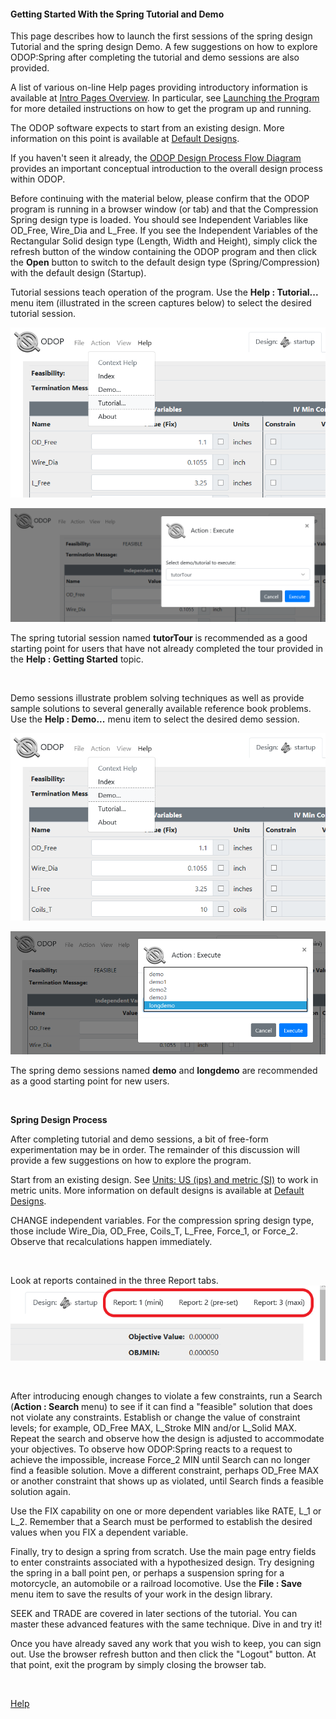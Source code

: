 #### Getting Started With the Spring Tutorial and Demo

This page describes how to launch the first sessions of the spring design 
Tutorial and the spring design Demo.
A few suggestions on how to explore ODOP:Spring after completing the
tutorial and demo sessions are also provided.   

A list of various on-line Help pages providing introductory information is available at
[Intro Pages Overview](..\About\introPagesOverview).
In particular, see [Launching the Program](launchODOP) for more detailed instructions on 
how to get the program up and running.

The ODOP software expects to start from an existing design. 
More information on this point is available at [Default Designs](./defaultDesigns).

If you haven't seen it already, the 
[ODOP Design Process Flow Diagram](../About/png/DesignProcessFlowDiagram.png)
provides an important conceptual introduction to the overall design process within ODOP.   

Before continuing with the material below, 
please confirm that the ODOP program is running in a browser window (or tab) 
and that the Compression Spring design type is loaded.
You should see Independent Variables like OD\_Free, Wire\_Dia and L\_Free.
If you see the Independent Variables of the Rectangular Solid design type 
(Length, Width and Height),
simply click the refresh button of the window containing the ODOP program 
and then click the **Open** button to switch to the default design type (Spring/Compression) 
with the default design (Startup).  

Tutorial sessions teach operation of the program.
Use the **Help : Tutorial...** menu item (illustrated in the screen captures below) 
to select the desired tutorial session.   

![Help Tutorial](./png/HelpTutorial.png "Help Tutorial")   
   

![Select Spring Tutorial](./png/SelectSpringTutor.png "[Select Spring Tutorial")   
   
The spring tutorial session named **tutorTour** is recommended as a good starting point
for users that have not already completed the tour provided in the **Help : Getting Started** topic.   

&nbsp;

Demo sessions illustrate problem solving techniques as well as provide
sample solutions to several generally available reference book problems.
Use the **Help : Demo...** menu item to select the desired demo session.   

![Help Demo](./png/HelpDemo.png "Help Demo")   
   

![Select Spring Demo](./png/SelectSpringDemo.png "[Select Spring Demo")   
   
The spring demo sessions named **demo** and **longdemo** are recommended as a good
starting point for new users.   

&nbsp;

**Spring Design Process**   

After completing tutorial and demo sessions,
a bit of free-form experimentation may be in order.
The remainder of this discussion will provide a few 
suggestions on how to explore the program.

Start from an existing design. 
See [Units: US (ips) and metric (SI)](SpringDesign/unitsUSmetric) to
work in metric units. 
More information on default designs is available at [Default Designs](./defaultDesigns).

CHANGE independent variables.
For the compression spring design type, those include
  Wire\_Dia, OD\_Free, Coils\_T, L\_Free, Force\_1, or Force\_2.
 Observe that recalculations happen immediately.
 
&nbsp;

 Look at reports contained in the three Report tabs.   
 ![Spring Report Tabs](./png/SpringReportTabs.png "Spring Report Tabs")   
 
&nbsp;

 After introducing enough changes to violate a few constraints,
 run a Search (**Action : Search** menu) to see if it can find a "feasible" 
 solution that  does not violate any constraints. 
 Establish or change the value of constraint levels; 
 for example,  OD\_Free MAX, L\_Stroke MIN and/or L\_Solid MAX. 
 Repeat the  search and observe how the design is adjusted to accommodate 
 your objectives. 
 To observe how ODOP:Spring reacts to a request to achieve the impossible, 
 increase Force\_2 MIN until Search can no longer find a feasible solution. 
 Move a different constraint, perhaps OD\_Free MAX or another
 constraint that shows up as violated, until Search finds a feasible
 solution again.
 
 Use the FIX capability on one or more dependent variables like 
 RATE, L\_1 or L\_2. 
 Remember that a Search must be performed to establish the desired
 values when you FIX a dependent variable.

 Finally, try to design a spring from scratch. 
 Use the main page entry fields to enter constraints
 associated with a hypothesized design. 
 Try designing the spring in a ball  point pen, 
 or perhaps a suspension spring for a motorcycle, 
 an automobile or a railroad locomotive. 
 Use the **File : Save** menu item to save the results of your work in 
 the design library.
 
 SEEK and TRADE are covered in later sections of the tutorial.
 You can master these advanced features with the same technique. 
 Dive in and try it! 
 
 Once you have already saved any work that you wish to keep, you can sign out.
 Use the browser refresh button and then click the "Logout" button.
 At that point, exit the program by simply closing the browser tab.   
  
&nbsp;   
    
[Help](./)

 